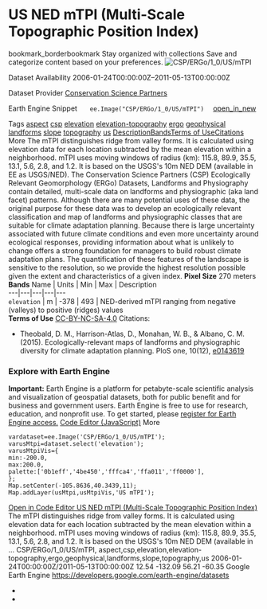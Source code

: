  
#  US NED mTPI (Multi-Scale Topographic Position Index) 
bookmark_borderbookmark Stay organized with collections  Save and categorize content based on your preferences.
![CSP/ERGo/1_0/US/mTPI](https://developers.google.com/earth-engine/datasets/images/CSP/CSP_ERGo_1_0_US_mTPI_sample.png) 

Dataset Availability
    2006-01-24T00:00:00Z–2011-05-13T00:00:00Z 

Dataset Provider
     [ Conservation Science Partners ](https://www.csp-inc.org/) 

Earth Engine Snippet
     `    ee.Image("CSP/ERGo/1_0/US/mTPI")   ` [ open_in_new ](https://code.earthengine.google.com/?scriptPath=Examples:Datasets/CSP/CSP_ERGo_1_0_US_mTPI) 

Tags
     [aspect](https://developers.google.com/earth-engine/datasets/tags/aspect) [csp](https://developers.google.com/earth-engine/datasets/tags/csp) [elevation](https://developers.google.com/earth-engine/datasets/tags/elevation) [elevation-topography](https://developers.google.com/earth-engine/datasets/tags/elevation-topography) [ergo](https://developers.google.com/earth-engine/datasets/tags/ergo) [geophysical](https://developers.google.com/earth-engine/datasets/tags/geophysical) [landforms](https://developers.google.com/earth-engine/datasets/tags/landforms) [slope](https://developers.google.com/earth-engine/datasets/tags/slope) [topography](https://developers.google.com/earth-engine/datasets/tags/topography) [us](https://developers.google.com/earth-engine/datasets/tags/us)
[Description](https://developers.google.com/earth-engine/datasets/catalog/CSP_ERGo_1_0_US_mTPI#description)[Bands](https://developers.google.com/earth-engine/datasets/catalog/CSP_ERGo_1_0_US_mTPI#bands)[Terms of Use](https://developers.google.com/earth-engine/datasets/catalog/CSP_ERGo_1_0_US_mTPI#terms-of-use)[Citations](https://developers.google.com/earth-engine/datasets/catalog/CSP_ERGo_1_0_US_mTPI#citations) More
The mTPI distinguishes ridge from valley forms. It is calculated using elevation data for each location subtracted by the mean elevation within a neighborhood. mTPI uses moving windows of radius (km): 115.8, 89.9, 35.5, 13.1, 5.6, 2.8, and 1.2. It is based on the USGS's 10m NED DEM (available in EE as USGS/NED).
The Conservation Science Partners (CSP) Ecologically Relevant Geomorphology (ERGo) Datasets, Landforms and Physiography contain detailed, multi-scale data on landforms and physiographic (aka land facet) patterns. Although there are many potential uses of these data, the original purpose for these data was to develop an ecologically relevant classification and map of landforms and physiographic classes that are suitable for climate adaptation planning. Because there is large uncertainty associated with future climate conditions and even more uncertainty around ecological responses, providing information about what is unlikely to change offers a strong foundation for managers to build robust climate adaptation plans. The quantification of these features of the landscape is sensitive to the resolution, so we provide the highest resolution possible given the extent and characteristics of a given index.
**Pixel Size** 270 meters 
**Bands**
Name | Units | Min | Max | Description  
---|---|---|---|---  
`elevation` | m |  -378  |  493  | NED-derived mTPI ranging from negative (valleys) to positive (ridges) values  
**Terms of Use**
[CC-BY-NC-SA-4.0](https://spdx.org/licenses/CC-BY-NC-SA-4.0.html)
Citations:
  * Theobald, D. M., Harrison-Atlas, D., Monahan, W. B., & Albano, C. M. (2015). Ecologically-relevant maps of landforms and physiographic diversity for climate adaptation planning. PloS one, 10(12), [e0143619](https://journals.plos.org/plosone/article?id=10.1371/journal.pone.0143619)


### Explore with Earth Engine
**Important:** Earth Engine is a platform for petabyte-scale scientific analysis and visualization of geospatial datasets, both for public benefit and for business and government users. Earth Engine is free to use for research, education, and nonprofit use. To get started, please [register for Earth Engine access.](https://console.cloud.google.com/earth-engine)
[Code Editor (JavaScript)](https://developers.google.com/earth-engine/datasets/catalog/CSP_ERGo_1_0_US_mTPI#code-editor-javascript-sample) More
```
vardataset=ee.Image('CSP/ERGo/1_0/US/mTPI');
varusMtpi=dataset.select('elevation');
varusMtpiVis={
min:-200.0,
max:200.0,
palette:['0b1eff','4be450','fffca4','ffa011','ff0000'],
};
Map.setCenter(-105.8636,40.3439,11);
Map.addLayer(usMtpi,usMtpiVis,'US mTPI');
```
[ Open in Code Editor ](https://code.earthengine.google.com/?scriptPath=Examples:Datasets/CSP/CSP_ERGo_1_0_US_mTPI)
[ US NED mTPI (Multi-Scale Topographic Position Index) ](https://developers.google.com/earth-engine/datasets/catalog/CSP_ERGo_1_0_US_mTPI)
The mTPI distinguishes ridge from valley forms. It is calculated using elevation data for each location subtracted by the mean elevation within a neighborhood. mTPI uses moving windows of radius (km): 115.8, 89.9, 35.5, 13.1, 5.6, 2.8, and 1.2. It is based on the USGS's 10m NED DEM (available in …
CSP/ERGo/1_0/US/mTPI, aspect,csp,elevation,elevation-topography,ergo,geophysical,landforms,slope,topography,us 
2006-01-24T00:00:00Z/2011-05-13T00:00:00Z
12.54 -132.09 56.21 -60.35 
Google Earth Engine
https://developers.google.com/earth-engine/datasets
  * [ ](https://doi.org/https://www.csp-inc.org/)
  * [ ](https://doi.org/https://developers.google.com/earth-engine/datasets/catalog/CSP_ERGo_1_0_US_mTPI)


